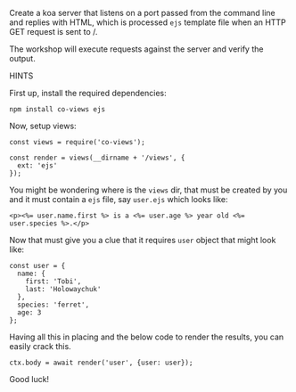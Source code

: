 Create a koa server that listens on a port passed from the command line and replies with HTML, which is processed `ejs` template file when an HTTP GET request is sent to /.

The workshop will execute requests against the server and verify the output.

HINTS

First up, install the required dependencies:

```
npm install co-views ejs
```

Now, setup views:

```
const views = require('co-views');

const render = views(__dirname + '/views', {
  ext: 'ejs'
});
```

You might be wondering where is the `views` dir, that must be created by you and it must contain a `ejs` file, say `user.ejs` which looks like:

```
<p><%= user.name.first %> is a <%= user.age %> year old <%= user.species %>.</p>
```

Now that must give you a clue that it requires `user` object that might look like:

```
const user = {
  name: {
    first: 'Tobi',
    last: 'Holowaychuk'
  },
  species: 'ferret',
  age: 3
};
```

Having all this in placing and the below code to render the results, you can easily crack this.

```
ctx.body = await render('user', {user: user});
```

Good luck!
